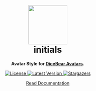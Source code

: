 <h1 align="center"><img src="https://avatars.dicebear.com/api/initials/1.svg" width="124" /> <br />initials</h1>
<p align="center">
  <strong>Avatar Style for <a href="https://avatars.dicebear.com/">DiceBear Avatars</a>.</strong>
</p>

<p align="center">
    <a href="https://github.com/dicebear/avatars/blob/master/LICENSE" target="_blank">
        <img src="https://img.shields.io/github/license/dicebear/avatars.svg?style=flat-square" alt="License">
    </a>
    <a href="https://www.npmjs.com/package/@dicebear/avatars-initials-sprites" target="_blank">
        <img src="https://img.shields.io/npm/v/@dicebear/avatars-initials-sprites.svg?style=flat-square" alt="Latest Version">
    </a>
    <a href="https://github.com/dicebear/avatars/stargazers" target="_blank">
        <img src="https://img.shields.io/github/stars/dicebear/avatars?style=flat-square" alt="Stargazers">
    </a>
</p>

<p align="center">
  <a href="https://avatars.dicebear.com/styles/initials">
    Read Documentation
  </a>
</p>
